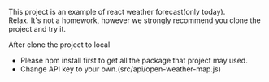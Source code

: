 This project is an example of react weather forecast(only today).<br>
Relax. It's not a homework, however we strongly recommend you clone the project and try it.

After clone the project to local
- Please npm install first to get all the package that project may used.
- Change API key to your own.(src/api/open-weather-map.js)


